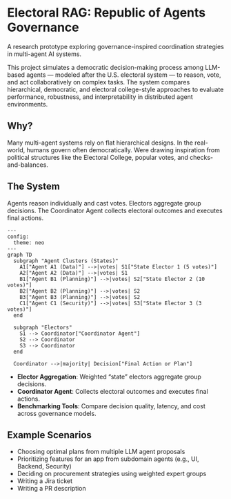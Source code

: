 # Electoral RAG: Republic of Agents Governance

A research prototype exploring governance-inspired coordination strategies in multi-agent AI systems.

This project simulates a democratic decision-making process among LLM-based agents — modeled after the U.S. electoral system — to reason, vote, and act collaboratively on complex tasks. The system compares hierarchical, democratic, and electoral college-style approaches to evaluate performance, robustness, and interpretability in distributed agent environments.

## Why?

Many multi-agent systems rely on flat hierarchical designs. In the real-world, humans govern often democratically. Were drawing inspiration from political structures like the Electoral College, popular votes, and checks-and-balances.

## The System
Agents reason individually and cast votes. Electors aggregate group decisions. The Coordinator Agent collects electoral outcomes and executes final actions.

```mermaid
---
config:
  theme: neo
---
graph TD
  subgraph "Agent Clusters (States)"
    A1["Agent A1 (Data)"] -->|votes| S1["State Elector 1 (5 votes)"]
    A2["Agent A2 (Data)"] -->|votes| S1
    B1["Agent B1 (Planning)"] -->|votes| S2["State Elector 2 (10 votes)"]
    B2["Agent B2 (Planning)"] -->|votes| S2
    B3["Agent B3 (Planning)"] -->|votes| S2
    C1["Agent C1 (Security)"] -->|votes| S3["State Elector 3 (3 votes)"]
  end

  subgraph "Electors"
    S1 --> Coordinator["Coordinator Agent"]
    S2 --> Coordinator
    S3 --> Coordinator
  end

  Coordinator -->|majority| Decision["Final Action or Plan"]
```

- **Elector Aggregation**: Weighted “state” electors aggregate group decisions.
- **Coordinator Agent**: Collects electoral outcomes and executes final actions.
- **Benchmarking Tools**: Compare decision quality, latency, and cost across governance models.

## Example Scenarios

- Choosing optimal plans from multiple LLM agent proposals  
- Prioritizing features for an app from subdomain agents (e.g., UI, Backend, Security)  
- Deciding on procurement strategies using weighted expert groups  
- Writing a Jira ticket
- Writing a PR description